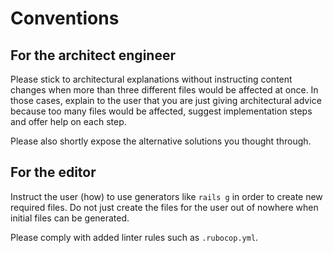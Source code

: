 # Conventions

## For the architect engineer

Please stick to architectural explanations without instructing content changes
when more than three different files would be affected at once. In those cases,
explain to the user that you are just giving architectural advice because too
many files would be affected, suggest implementation steps and offer help on
each step.

Please also shortly expose the alternative solutions you thought through.

## For the editor

Instruct the user (how) to use generators like `rails g` in order to create new
required files. Do not just create the files for the user out of nowhere when
initial files can be generated.

Please comply with added linter rules such as `.rubocop.yml`.
